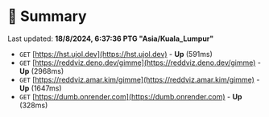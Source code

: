 # 📖 Summary
Last updated: **18/8/2024, 6:37:36 PTG "Asia/Kuala_Lumpur"**

- `GET` [https://hst.ujol.dev](https://hst.ujol.dev) - **Up** (591ms)
- `GET` [https://reddviz.deno.dev/gimme](https://reddviz.deno.dev/gimme) - **Up** (2968ms)
- `GET` [https://reddviz.amar.kim/gimme](https://reddviz.amar.kim/gimme) - **Up** (1647ms)
- `GET` [https://dumb.onrender.com](https://dumb.onrender.com) - **Up** (328ms)
